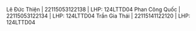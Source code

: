 Lê Đức Thiện       | 22115053122138 | LHP: 124LTTD04
Phan Công Quốc     | 22115053122134 | LHP: 124LTTD04
Trần Gia Thái      | 22115141122120 | LHP: 124LTTD04
